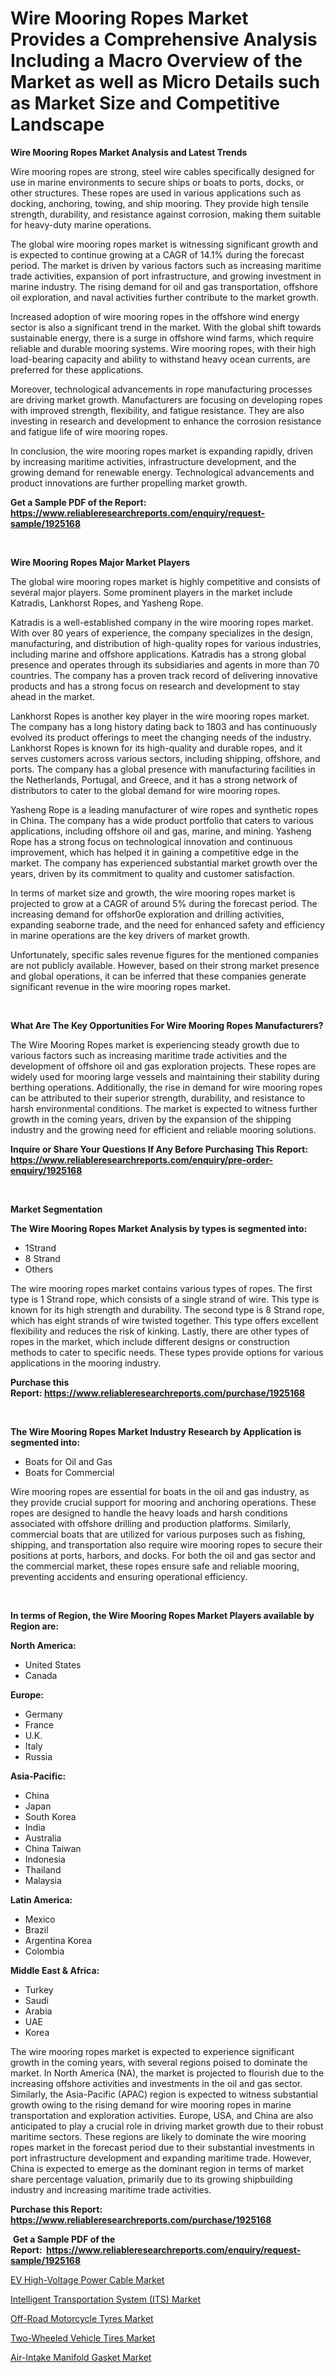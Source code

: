 <p><h1>Wire Mooring Ropes Market Provides a Comprehensive Analysis Including a Macro Overview of the Market as well as Micro Details such as Market Size and Competitive Landscape</h1></p><p><strong>Wire Mooring Ropes Market Analysis and Latest Trends</strong></p>
<p><p>Wire mooring ropes are strong, steel wire cables specifically designed for use in marine environments to secure ships or boats to ports, docks, or other structures. These ropes are used in various applications such as docking, anchoring, towing, and ship mooring. They provide high tensile strength, durability, and resistance against corrosion, making them suitable for heavy-duty marine operations.</p><p>The global wire mooring ropes market is witnessing significant growth and is expected to continue growing at a CAGR of 14.1% during the forecast period. The market is driven by various factors such as increasing maritime trade activities, expansion of port infrastructure, and growing investment in marine industry. The rising demand for oil and gas transportation, offshore oil exploration, and naval activities further contribute to the market growth.</p><p>Increased adoption of wire mooring ropes in the offshore wind energy sector is also a significant trend in the market. With the global shift towards sustainable energy, there is a surge in offshore wind farms, which require reliable and durable mooring systems. Wire mooring ropes, with their high load-bearing capacity and ability to withstand heavy ocean currents, are preferred for these applications.</p><p>Moreover, technological advancements in rope manufacturing processes are driving market growth. Manufacturers are focusing on developing ropes with improved strength, flexibility, and fatigue resistance. They are also investing in research and development to enhance the corrosion resistance and fatigue life of wire mooring ropes.</p><p>In conclusion, the wire mooring ropes market is expanding rapidly, driven by increasing maritime activities, infrastructure development, and the growing demand for renewable energy. Technological advancements and product innovations are further propelling market growth.</p></p>
<p><strong>Get a Sample PDF of the Report:&nbsp; <a href="https://www.reliableresearchreports.com/enquiry/request-sample/1925168">https://www.reliableresearchreports.com/enquiry/request-sample/1925168</a></strong></p>
<p>&nbsp;</p>
<p><strong>Wire Mooring Ropes Major Market Players</strong></p>
<p><p>The global wire mooring ropes market is highly competitive and consists of several major players. Some prominent players in the market include Katradis, Lankhorst Ropes, and Yasheng Rope. </p><p>Katradis is a well-established company in the wire mooring ropes market. With over 80 years of experience, the company specializes in the design, manufacturing, and distribution of high-quality ropes for various industries, including marine and offshore applications. Katradis has a strong global presence and operates through its subsidiaries and agents in more than 70 countries. The company has a proven track record of delivering innovative products and has a strong focus on research and development to stay ahead in the market.</p><p>Lankhorst Ropes is another key player in the wire mooring ropes market. The company has a long history dating back to 1803 and has continuously evolved its product offerings to meet the changing needs of the industry. Lankhorst Ropes is known for its high-quality and durable ropes, and it serves customers across various sectors, including shipping, offshore, and ports. The company has a global presence with manufacturing facilities in the Netherlands, Portugal, and Greece, and it has a strong network of distributors to cater to the global demand for wire mooring ropes.</p><p>Yasheng Rope is a leading manufacturer of wire ropes and synthetic ropes in China. The company has a wide product portfolio that caters to various applications, including offshore oil and gas, marine, and mining. Yasheng Rope has a strong focus on technological innovation and continuous improvement, which has helped it in gaining a competitive edge in the market. The company has experienced substantial market growth over the years, driven by its commitment to quality and customer satisfaction.</p><p>In terms of market size and growth, the wire mooring ropes market is projected to grow at a CAGR of around 5% during the forecast period. The increasing demand for offshor0e exploration and drilling activities, expanding seaborne trade, and the need for enhanced safety and efficiency in marine operations are the key drivers of market growth.</p><p>Unfortunately, specific sales revenue figures for the mentioned companies are not publicly available. However, based on their strong market presence and global operations, it can be inferred that these companies generate significant revenue in the wire mooring ropes market.</p></p>
<p>&nbsp;</p>
<p><strong>What Are The Key Opportunities For Wire Mooring Ropes Manufacturers?</strong></p>
<p><p>The Wire Mooring Ropes market is experiencing steady growth due to various factors such as increasing maritime trade activities and the development of offshore oil and gas exploration projects. These ropes are widely used for mooring large vessels and maintaining their stability during berthing operations. Additionally, the rise in demand for wire mooring ropes can be attributed to their superior strength, durability, and resistance to harsh environmental conditions. The market is expected to witness further growth in the coming years, driven by the expansion of the shipping industry and the growing need for efficient and reliable mooring solutions.</p></p>
<p><strong>Inquire or Share Your Questions If Any Before Purchasing This Report: <a href="https://www.reliableresearchreports.com/enquiry/pre-order-enquiry/1925168">https://www.reliableresearchreports.com/enquiry/pre-order-enquiry/1925168</a></strong></p>
<p>&nbsp;</p>
<p><strong>Market Segmentation</strong></p>
<p><strong>The Wire Mooring Ropes Market Analysis by types is segmented into:</strong></p>
<p><ul><li>1Strand</li><li>8 Strand</li><li>Others</li></ul></p>
<p><p>The wire mooring ropes market contains various types of ropes. The first type is 1 Strand rope, which consists of a single strand of wire. This type is known for its high strength and durability. The second type is 8 Strand rope, which has eight strands of wire twisted together. This type offers excellent flexibility and reduces the risk of kinking. Lastly, there are other types of ropes in the market, which include different designs or construction methods to cater to specific needs. These types provide options for various applications in the mooring industry.</p></p>
<p><strong>Purchase this Report:&nbsp;<a href="https://www.reliableresearchreports.com/purchase/1925168">https://www.reliableresearchreports.com/purchase/1925168</a></strong></p>
<p>&nbsp;</p>
<p><strong>The Wire Mooring Ropes Market Industry Research by Application is segmented into:</strong></p>
<p><ul><li>Boats for Oil and Gas</li><li>Boats for Commercial</li></ul></p>
<p><p>Wire mooring ropes are essential for boats in the oil and gas industry, as they provide crucial support for mooring and anchoring operations. These ropes are designed to handle the heavy loads and harsh conditions associated with offshore drilling and production platforms. Similarly, commercial boats that are utilized for various purposes such as fishing, shipping, and transportation also require wire mooring ropes to secure their positions at ports, harbors, and docks. For both the oil and gas sector and the commercial market, these ropes ensure safe and reliable mooring, preventing accidents and ensuring operational efficiency.</p></p>
<p>&nbsp;</p>
<p><strong>In terms of Region, the Wire Mooring Ropes Market Players available by Region are:</strong></p>
<p>
    <p> <strong> North America: </strong>
        <ul>
            <li>United States</li>
            <li>Canada</li>
        </ul>
        </p> 
    <p> <strong> Europe: </strong>
        <ul>
            <li>Germany</li>
            <li>France</li>
            <li>U.K.</li>
            <li>Italy</li>
            <li>Russia</li>
        </ul>
        </p> 
    <p> <strong> Asia-Pacific: </strong>
        <ul>
            <li>China</li>
            <li>Japan</li>
            <li>South Korea</li>
            <li>India</li>
            <li>Australia</li>
            <li>China Taiwan</li>
            <li>Indonesia</li>
            <li>Thailand</li>
            <li>Malaysia</li>
        </ul>
        </p> 
    <p> <strong> Latin America: </strong>
        <ul>
            <li>Mexico</li>
            <li>Brazil</li>
            <li>Argentina Korea</li>
            <li>Colombia</li>
        </ul>
        </p> 
    <p> <strong> Middle East & Africa: </strong>
        <ul>
            <li>Turkey</li>
            <li>Saudi</li>
            <li>Arabia</li>
            <li>UAE</li>
            <li>Korea</li>
        </ul>
    </p>
    </p>
<p><p>The wire mooring ropes market is expected to experience significant growth in the coming years, with several regions poised to dominate the market. In North America (NA), the market is projected to flourish due to the increasing offshore activities and investments in the oil and gas sector. Similarly, the Asia-Pacific (APAC) region is expected to witness substantial growth owing to the rising demand for wire mooring ropes in marine transportation and exploration activities. Europe, USA, and China are also anticipated to play a crucial role in driving market growth due to their robust maritime sectors. These regions are likely to dominate the wire mooring ropes market in the forecast period due to their substantial investments in port infrastructure development and expanding maritime trade. However, China is expected to emerge as the dominant region in terms of market share percentage valuation, primarily due to its growing shipbuilding industry and increasing maritime trade activities.</p></p>
<p><strong>Purchase this Report: <a href="https://www.reliableresearchreports.com/purchase/1925168">https://www.reliableresearchreports.com/purchase/1925168</a></strong></p>
<p>&nbsp;<strong>Get a Sample PDF of the Report:&nbsp;&nbsp;<a href="https://www.reliableresearchreports.com/enquiry/request-sample/1925168">https://www.reliableresearchreports.com/enquiry/request-sample/1925168</a></strong></p>
<p><strong></strong></p>
<p><p><a href="https://medium.com/@pair.holy.proof/ev-high-voltage-power-cable-market-furnishes-information-on-market-share-market-trends-and-market-1b02cfa3402b">EV High-Voltage Power Cable Market</a></p><p><a href="https://medium.com/@bank.build.unity/analyzing-intelligent-transportation-system-its-market-global-industry-perspective-and-forecast-750fac1062d4">Intelligent Transportation System (ITS) Market</a></p><p><a href="https://medium.com/@lap.snake.again/off-road-motorcycle-tyres-market-size-reveals-the-best-marketing-channels-in-global-industry-f75884f162ea">Off-Road Motorcycle Tyres Market</a></p><p><a href="https://medium.com/@fire.honor.safe/two-wheeled-vehicle-tires-market-analysis-its-cagr-market-segmentation-and-global-industry-6fe4668639e0">Two-Wheeled Vehicle Tires Market</a></p><p><a href="https://medium.com/@wall.see.write/analyzing-air-intake-manifold-gasket-market-global-industry-perspective-and-forecast-2023-to-8990f6989e6f">Air-Intake Manifold Gasket Market</a></p></p>